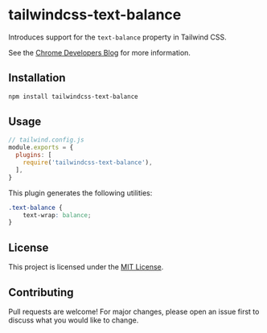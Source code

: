 # tailwindcss-text-balance

Introduces support for the `text-balance` property in Tailwind CSS.

See the [Chrome Developers Blog](https://developer.chrome.com/blog/css-text-wrap-balance/) for more
information.

## Installation

```sh
npm install tailwindcss-text-balance
```

## Usage

```js
// tailwind.config.js
module.exports = {
  plugins: [
    require('tailwindcss-text-balance'),
  ],
}
```

This plugin generates the following utilities:

```css
.text-balance {
    text-wrap: balance;
}
```

## License

This project is licensed under the [MIT License](LICENSE.md).

## Contributing

Pull requests are welcome! For major changes, please open an issue first to discuss what you would like to change.